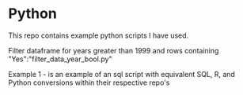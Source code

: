 # Python
This repo contains example python scripts I have used.

Filter dataframe for years greater than 1999 and rows containing "Yes":"filter_data_year_bool.py"

Example 1 - is an example of an sql script with equivalent SQL, R, and Python conversions within their respective repo's
